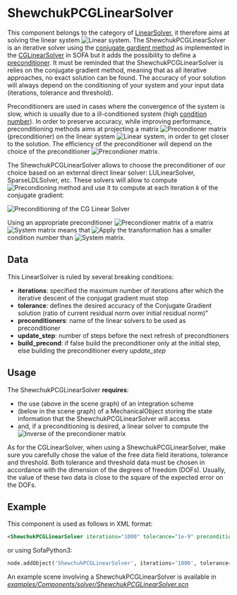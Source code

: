 ShewchukPCGLinearSolver  
=======================

This component belongs to the category of [LinearSolver](https://www.sofa-framework.org/community/doc/main-principles/system-resolution/linear-solvers/), it therefore aims at solving the linear system <img class="latex" src="https://latex.codecogs.com/png.latex?\mathbf{A}x=b" title="Linear system" />. The ShewchukPCGLinearSolver is an iterative solver using the [conjugate gardient method](https://en.wikipedia.org/wiki/Conjugate_gradient_method) as implemented in the [CGLinearSolver](https://www.sofa-framework.org/community/doc/components/linearsolver/cglinearsolver/) in SOFA but it adds the possibility to define a [preconditioner](https://en.wikipedia.org/wiki/Preconditioner). It must be reminded that the ShewchukPCGLinearSolver is relies on the conjugate gradient method, meaning that as all iterative approaches, no exact solution can be found. The accuracy of your solution will always depend on the conditioning of your system and your input data (iterations, tolerance and threshold).


Preconditioners are used in cases where the convergence of the system is slow, which is usually due to a ill-conditioned system (high [condition number](https://en.wikipedia.org/wiki/Condition_number)). In order to preserve accuracy, while improving performance, preconditioning methods aims at projecting a matrix <img class="latex" src="https://latex.codecogs.com/png.latex?\mathbf{P}" title="Precondioner matrix" /> (preconditioner) on the linear system <img class="latex" src="https://latex.codecogs.com/png.latex?\mathbf{A}x=b" title="Linear system" />, in order to get closer to the solution. The efficiency of the preconditioner will depend on the choice of the preconditioner <img class="latex" src="https://latex.codecogs.com/png.latex?\mathbf{P}" title="Precondioner matrix" />.

The ShewchukPCGLinearSolver allows to choose the preconditioner of our choice based on an external direct linear solver: LULinearSolver, SparseLDLSolver, etc. These solvers will allow to compute <img class="latex" src="https://latex.codecogs.com/png.latex?\mathbf{P}%20\approx%20\mathbf{A}" title="Precondioning method" /> and use it to compute at each iteration _k_ of the conjugate gradient:

<img class="latex" src="https://latex.codecogs.com/png.latex?\mathbf{P}^{-1}(\mathbf{A}x_k-b)=0" title="Preconditioning of the CG Linear Solver" />

Using an appropriate preconditioner <img class="latex" src="https://latex.codecogs.com/png.latex?\mathbf{P}" title="Precondioner matrix" /> of a matrix <img class="latex" src="https://latex.codecogs.com/png.latex?\mathbf{A}" title="System matrix" /> means that <img class="latex" src="https://latex.codecogs.com/png.latex?\mathbf{P}^{-1}\mathbf{A}" title="Apply the transformation" /> has a smaller condition number than <img class="latex" src="https://latex.codecogs.com/png.latex?\mathbf{A}" title="System matrix" />.


Data  
----

This LinearSolver is ruled by several breaking conditions:  

- **iterations**: specified the maximum number of iterations after which the iterative descent of the conjugat gradient must stop
- **tolerance**: defines the desired accuracy of the Conjugate Gradient solution (ratio of current residual norm over initial residual norm)"
- **preconditioners**: name of the linear solvers to be used as preconditioner
- **update_step**: number of steps before the next refresh of precondtioners
- **build_precond**: if false build the preconditioner only at the initial step, else building the preconditioner every *update_step*


Usage
-----

The ShewchukPCGLinearSolver **requires**:

- the use (above in the scene graph) of an integration scheme
- (below in the scene graph) of a MechanicalObject storing the state information that the ShewchukPCGLinearSolver will access
- and, if a preconditioning is desired, a linear solver to compute the <img class="latex" src="https://latex.codecogs.com/png.latex?\mathbf{P}^{-1}" title="Inverse of the precondioner matrix" />

As for the CGLinearSolver, when using a ShewchukPCGLinearSolver, make sure you carefully chose the value of the free data field iterations, tolerance and threshold. Both tolerance and threshold data must be chosen in accordance with the dimension of the degrees of freedom (DOFs). Usually, the value of these two data is close to the square of the expected error on the DOFs.



Example
-------

This component is used as follows in XML format:

``` xml
<ShewchukPCGLinearSolver iterations="1000" tolerance="1e-9" preconditioners="LUSolver" build_precond="1" update_step="1000"/>
```

or using SofaPython3:

``` python
node.addObject('ShewchukPCGLinearSolver', iterations='1000', tolerance='1e-9', preconditioners='LUSolver'. build_precond='1', update_step='1000')
```

An example scene involving a ShewchukPCGLinearSolver is available in [*examples/Components/solver/ShewchukPCGLinearSolver.scn*](https://github.com/sofa-framework/sofa/blob/master/examples/Components/solver/ShewchukPCGLinearSolver.scn)